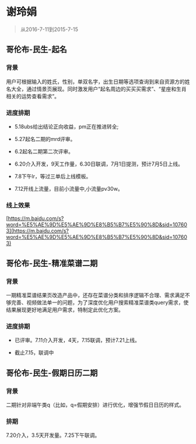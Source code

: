# 谢玲娟

> 从2016-7-11到2015-7-15

## 哥伦布-民生-起名 

### 背景

用户可根据输入的姓氏，性别，单双名字，出生日期等选项查询到来自资源方的姓名大全，通过情景页展现。同时激发用户“起名周边的买买买需求”、“星座和生肖相关的运势查看需求”。

### 进度排期

* 5.18ubs给出结论正向收益，pm正在推进转全;

* 5.27起名二期的mrd评审。

* 6.2起名二期第二次评审。

* 6.20介入开发，9天工作量，6.30日联调，7月1日提测，预计7月5日上线。

* 7.8下午lr，等过三单后上线模板。

* 7.12开线上流量，目前小流量中,小流量pv30w。

### 线上效果

[https://m.baidu.com/s?word=%E5%AE%9D%E5%AE%9D%E8%B5%B7%E5%90%8D&sid=107603](https://m.baidu.com/s?word=%E5%AE%9D%E5%AE%9D%E8%B5%B7%E5%90%8D&sid=107603)


## 哥伦布-民生-精准菜谱二期

### 背景

一期精准菜谱结果页改造产品中，还存在菜谱分类和排序逻辑不合理、需求满足不够完善、视频做法单一的问题，为了深度优化用户搜索精准菜谱类query需求，使结果展现更好地满足用户需求，特制定此优化方案。

### 进度排期

* 已评审。7.11介入开发，4天，7.15联调，预计7.21上线。

* 截止7.15，联调中

## 哥伦布-民生-假期日历二期

### 背景

二期针对非端午类q（比如，q=假期安排）进行优化，增强节假日日历的样式。

### 排期

7.20介入，3.5天开发量。7.25下午联调。